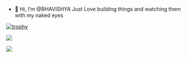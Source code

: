 - 👋 Hi, I’m @BHAVISHYA
Just Love building things and watching them with my naked eyes 

[![trophy](https://github-profile-trophy.vercel.app/?username=ryo-ma)](https://github.com/ryo-ma/github-profile-trophy)

[![](https://visitcount.itsvg.in/api?id=Bhavishyaig&label=Profile%20Views&color=1&icon=0&pretty=false)](https://visitcount.itsvg.in)

<a href="https://visitcount.itsvg.in"> <img src="https://visitcount.itsvg.in/api?id=Bhavishyaig&label=Profile%20Views&color=1&icon=0&pretty=false" /> </a>







